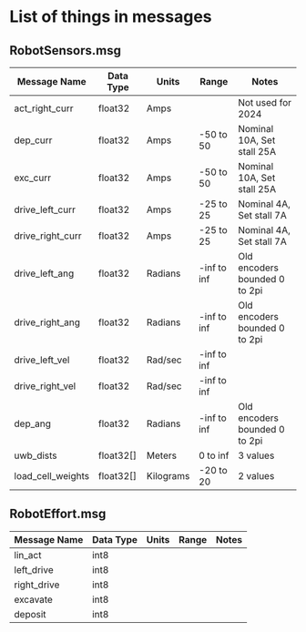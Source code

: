 # List of things in messages

## RobotSensors.msg

| Message Name      | Data Type | Units     | Range       | Notes                         |
|-------------------|-----------|-----------|-------------|-------------------------------|
| act_right_curr    | float32   | Amps      |             | Not used for 2024             |
| dep_curr          | float32   | Amps      | -50 to 50   | Nominal 10A, Set stall 25A    |
| exc_curr          | float32   | Amps      | -50 to 50   | Nominal 10A, Set stall 25A    |
| drive_left_curr   | float32   | Amps      | -25 to 25   | Nominal 4A, Set stall 7A      |
| drive_right_curr  | float32   | Amps      | -25 to 25   | Nominal 4A, Set stall 7A      |
| drive_left_ang    | float32   | Radians   | -inf to inf | Old encoders bounded 0 to 2pi |
| drive_right_ang   | float32   | Radians   | -inf to inf | Old encoders bounded 0 to 2pi |
| drive_left_vel    | float32   | Rad/sec   | -inf to inf |                               |
| drive_right_vel   | float32   | Rad/sec   | -inf to inf |                               |
| dep_ang           | float32   | Radians   | -inf to inf | Old encoders bounded 0 to 2pi |
| uwb_dists         | float32[] | Meters    | 0 to inf    | 3 values                      |
| load_cell_weights | float32[] | Kilograms | -20 to 20   | 2 values                      |

## RobotEffort.msg

| Message Name | Data Type | Units | Range | Notes |
|--------------|-----------|-------|-------|-------|
| lin_act      | int8      |       |       |       |
| left_drive   | int8      |       |       |       |
| right_drive  | int8      |       |       |       |
| excavate     | int8      |       |       |       |
| deposit      | int8      |       |       |       |

